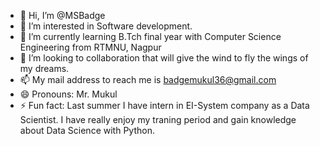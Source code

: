 - 👋 Hi, I’m @MSBadge
- 👀 I’m interested in Software development.
- 🌱 I’m currently learning B.Tch final year with Computer Science Engineering from RTMNU, Nagpur
- 💞️ I’m looking to collaboration that will give the wind to fly the wings of my dreams.
- 📫 My mail address to reach me is badgemukul36@gmail.com
- 😄 Pronouns: Mr. Mukul
- ⚡ Fun fact: Last summer I have intern in EI-System company as a Data Scientist. I have really enjoy my traning period and gain knowledge about Data Science with Python.

<!---
MSBadge/MSBadge is a ✨ special ✨ repository because its `README.md` (this file) appears on your GitHub profile.
You can click the Preview link to take a look at your changes.
--->
